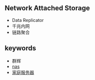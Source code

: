 
## Network Attached Storage

+ Data Replicator
+ 千兆内网
+ 链路聚合

## keywords

+ 群辉
+ [nas](https://www.zhihu.com/question/22129197)
+ [家庭服务器](https://www.zhihu.com/question/21359049/answer/588579088)